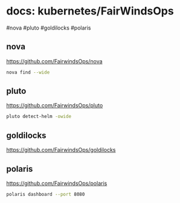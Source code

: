 # docs: kubernetes/FairWindsOps
#nova #pluto #goldilocks #polaris

## nova
https://github.com/FairwindsOps/nova

```bash
nova find --wide
```

## pluto
https://github.com/FairwindsOps/pluto

```bash
pluto detect-helm -owide
```

## goldilocks
https://github.com/FairwindsOps/goldilocks


## polaris
https://github.com/FairwindsOps/polaris

```bash
polaris dashboard --port 8080
```
